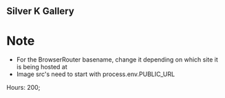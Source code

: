 ## Silver K Gallery

# Note
- For the BrowserRouter basename, change it depending on which site it is being hosted at
- Image src's need to start with process.env.PUBLIC_URL

Hours: 200;